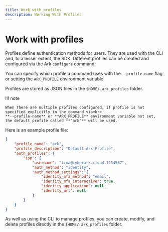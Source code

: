 ```yaml
---
title: Work with profiles
description: Working With Profiles
---
```


# Work with profiles
Profiles define authentication methods for users. They are used with the CLI and, to a lesser extent, the SDK. Different profiles can be created and configured via the Ark `configure` command.

You can specify which profile a command uses with the `--profile-name` flag or setting the `ARK_PROFILE` environment variable.

Profiles are stored as JSON files in the `$HOME/.ark_profiles` folder.

!!! note

    When There are multiple profiles configured, if profile is not specified explicitly in the command via<br>
    **--profile-name** or **ARK_PROFILE** environment variable not set, the default profile called **"ark"** will be used.


Here is an example profile file:

``` json
{
    "profile_name": "ark",
    "profile_description": "Default Ark Profile",
    "auth_profiles": {
        "isp": {
            "username": "tina@cyberark.cloud.1234567",
            "auth_method": "identity",
            "auth_method_settings": {
                "identity_mfa_method": "email",
                "identity_mfa_interactive": true,
                "identity_application": null,
                "identity_url": null
            }
        }
    }
}
```

As well as using the CLI to manage profiles, you can create, modify, and delete profiles directly in the `$HOME/.ark_profiles` folder.